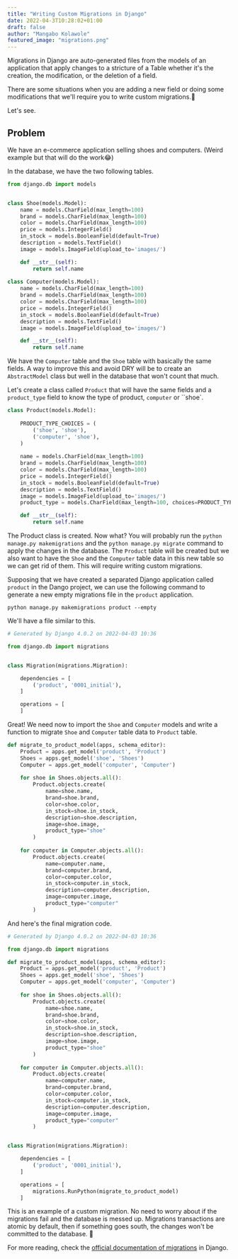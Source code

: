 ```yaml
---
title: "Writing Custom Migrations in Django"
date: 2022-04-3T10:28:02+01:00
draft: false
author: "Mangabo Kolawole"
featured_image: "migrations.png"
---
```



Migrations in Django are auto-generated files from the models of an application that apply changes to a stricture of a Table whether it's the creation, the modification, or the deletion of a field. 

There are some situations when you are adding a new field or doing some modifications that we'll require you to write custom migrations.🤔

Let's see. 

## Problem

We have an e-commerce application selling shoes and computers. (Weird example but that will do the work😂)

In the database, we have the two following tables.

```python
from django.db import models


class Shoe(models.Model):
    name = models.CharField(max_length=100)
    brand = models.CharField(max_length=100)
    color = models.CharField(max_length=100)
    price = models.IntegerField()
    in_stock = models.BooleanField(default=True)
    description = models.TextField()
    image = models.ImageField(upload_to='images/')

    def __str__(self):
        return self.name
    
class Computer(models.Model):
    name = models.CharField(max_length=100)
    brand = models.CharField(max_length=100)
    color = models.CharField(max_length=100)
    price = models.IntegerField()
    in_stock = models.BooleanField(default=True)
    description = models.TextField()
    image = models.ImageField(upload_to='images/')

    def __str__(self):
        return self.name
```

We have the `Computer` table and the `Shoe` table with basically the same fields. A way to improve this and avoid DRY will be to create an `AbstractModel` class but well in the database that won't count that much.

Let's create a class called `Product` that will have the same fields and a `product_type` field to know the type of product, `computer` or ``shoe`.

```python
class Product(models.Model):
    
    PRODUCT_TYPE_CHOICES = (
        ('shoe', 'shoe'),
        ('computer', 'shoe'),
    )
    
    name = models.CharField(max_length=100)
    brand = models.CharField(max_length=100)
    color = models.CharField(max_length=100)
    price = models.IntegerField()
    in_stock = models.BooleanField(default=True)
    description = models.TextField()
    image = models.ImageField(upload_to='images/')
    product_type = models.CharField(max_length=100, choices=PRODUCT_TYPE_CHOICES)

    def __str__(self):
        return self.name
```

The Product class is created. Now what? You will probably run the `python manage.py makemigrations` and the `python manage.py migrate` command to apply the changes in the database. 
The `Product` table will be created but we also want to have the `Shoe` and the `Computer` table data in this new table so we can get rid of them. 
This will require writing custom migrations. 

Supposing that we have created a separated Django application called `product` in the Dango project, we can use the following command to generate a new empty migrations file in the `product` application.

```shell
python manage.py makemigrations product --empty 
```
We'll have a file similar to this. 
```python
# Generated by Django 4.0.2 on 2022-04-03 10:36

from django.db import migrations


class Migration(migrations.Migration):

    dependencies = [
        ('product', '0001_initial'),
    ]

    operations = [
    ]
```
Great! We need now to import the `Shoe` and `Computer` models and write a function to migrate `Shoe` and `Computer` table data to `Product` table.

```python
def migrate_to_product_model(apps, schema_editor):
    Product = apps.get_model('product', 'Product')
    Shoes = apps.get_model('shoe', 'Shoes')
    Computer = apps.get_model('computer', 'Computer')
    
    for shoe in Shoes.objects.all():
        Product.objects.create(
            name=shoe.name,
            brand=shoe.brand,
            color=shoe.color,
            in_stock=shoe.in_stock,
            description=shoe.description,
            image=shoe.image,
            product_type="shoe"
        )
    
    for computer in Computer.objects.all():
        Product.objects.create(
            name=computer.name,
            brand=computer.brand,
            color=computer.color,
            in_stock=computer.in_stock,
            description=computer.description,
            image=computer.image,
            product_type="computer"
        )
```
And here's the final migration code.

```python
# Generated by Django 4.0.2 on 2022-04-03 10:36

from django.db import migrations

def migrate_to_product_model(apps, schema_editor):
    Product = apps.get_model('product', 'Product')
    Shoes = apps.get_model('shoe', 'Shoes')
    Computer = apps.get_model('computer', 'Computer')
    
    for shoe in Shoes.objects.all():
        Product.objects.create(
            name=shoe.name,
            brand=shoe.brand,
            color=shoe.color,
            in_stock=shoe.in_stock,
            description=shoe.description,
            image=shoe.image,
            product_type="shoe"
        )
    
    for computer in Computer.objects.all():
        Product.objects.create(
            name=computer.name,
            brand=computer.brand,
            color=computer.color,
            in_stock=computer.in_stock,
            description=computer.description,
            image=computer.image,
            product_type="computer"
        )


class Migration(migrations.Migration):

    dependencies = [
        ('product', '0001_initial'),
    ]

    operations = [
        migrations.RunPython(migrate_to_product_model)
    ]
```

This is an example of a custom migration. No need to worry about if the migrations fail and the database is messed up. Migrations transactions are atomic by default, then if something goes south, the changes won't be committed to the database.
🚀

For more reading, check the [official documentation of migrations](https://docs.djangoproject.com/fr/4.0/topics/migrations/#more-advanced-migrations) in Django.

